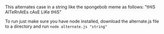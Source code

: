 This alternates case in a string like the spongebob meme as follows:
  "tHiS AlTeRnAtEs cAsE LiKe tHiS"

To run just make sure you have node installed, download the alternate.js file to a directory and run `node alternate.js "string"` 

